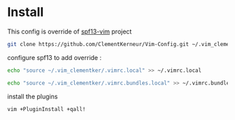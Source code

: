 # Install

This config is override of [spf13-vim](https://github.com/spf13/spf13-vim#installation) project

``` bash
git clone https://github.com/ClementKerneur/Vim-Config.git ~/.vim_clementker/
```

configure spf13 to add override :

``` bash
echo "source ~/.vim_clementker/.vimrc.local" >> ~/.vimrc.local 
```

``` bash
echo "source ~/.vim_clementker/.vimrc.bundles.local" >> ~/.vimrc.bundles.local
```

install the plugins

``` bash
vim +PluginInstall +qall!
```
